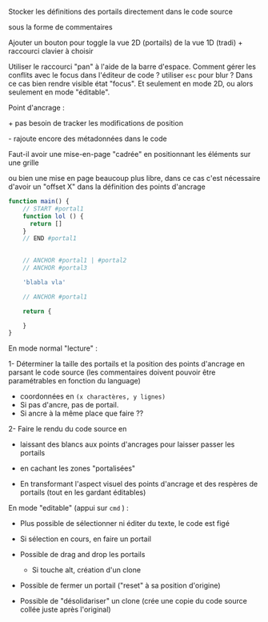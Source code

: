 Stocker les définitions des portails directement dans le code source

sous la forme de commentaires



Ajouter un bouton pour toggle la vue 2D (portails) de la vue 1D (tradi) + raccourci clavier à choisir

Utiliser le raccourci "pan" à l'aide de la barre d'espace. Comment gérer les conflits avec le focus dans l'éditeur de code ? utiliser `esc` pour blur ? Dans ce cas bien rendre visible état "focus". Et seulement en mode 2D, ou alors seulement en mode "éditable".



Point d'ancrage :

\+ pas besoin de tracker les modifications de position

\- rajoute encore des métadonnées dans le code



Faut-il avoir une mise-en-page "cadrée" en positionnant les éléments sur une grille

ou bien une mise en page beaucoup plus libre, dans ce cas c'est nécessaire d'avoir un "offset X" dans la définition des points d'ancrage



```js
function main() {
    // START #portal1
    function lol () {
      return []
    }
    // END #portal1
	  

    // ANCHOR #portal1 | #portal2
    // ANCHOR #portal3

    'blabla vla'

    // ANCHOR #portal1

    return {

    }
}
```



En mode normal "lecture" :

1- Déterminer la taille des portails et la position des points d'ancrage en parsant le code source (les commentaires doivent pouvoir être paramétrables en fonction du language)

- coordonnées en `(x charactères, y lignes)`
- Si pas d'ancre, pas de portail. 
- Si ancre à la même place que faire ??

2- Faire le rendu du code source en

- laissant des blancs aux points d'ancrages pour laisser passer les portails

- en cachant les zones "portalisées"

- En transformant l'aspect visuel des points d'ancrage et des respères de portails (tout en les gardant éditables)

  

En mode "editable"  (appui sur `cmd` ) :

- Plus possible de sélectionner ni éditer du texte, le code est figé
- Si sélection en cours, en faire un portail

- Possible de drag and drop les portails
  - Si touche alt, création d'un clone
- Possible de fermer un portail ("reset"  à sa position d'origine)
- Possible de "désolidariser" un clone (crée une copie du code source collée juste après l'original)